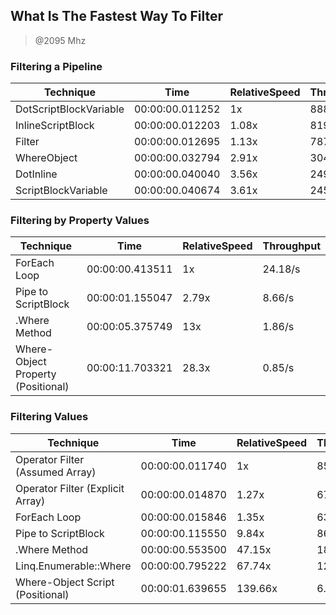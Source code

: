 
What Is The Fastest Way To Filter
---------------------------------
> @2095 Mhz


### Filtering a Pipeline


|Technique             |Time           |RelativeSpeed|Throughput|
|----------------------|---------------|-------------|----------|
|DotScriptBlockVariable|00:00:00.011252|1x           |8887.07/s |
|InlineScriptBlock     |00:00:00.012203|1.08x        |8194.71/s |
|Filter                |00:00:00.012695|1.13x        |7876.74/s |
|WhereObject           |00:00:00.032794|2.91x        |3049.31/s |
|DotInline             |00:00:00.040040|3.56x        |2497.45/s |
|ScriptBlockVariable   |00:00:00.040674|3.61x        |2458.52/s |


### Filtering by Property Values


|Technique                         |Time           |RelativeSpeed|Throughput|
|----------------------------------|---------------|-------------|----------|
|ForEach Loop                      |00:00:00.413511|1x           |24.18/s   |
|Pipe to ScriptBlock               |00:00:01.155047|2.79x        |8.66/s    |
|.Where Method                     |00:00:05.375749|13x          |1.86/s    |
|Where-Object Property (Positional)|00:00:11.703321|28.3x        |0.85/s    |


### Filtering Values


|Technique                       |Time           |RelativeSpeed|Throughput|
|--------------------------------|---------------|-------------|----------|
|Operator Filter (Assumed Array) |00:00:00.011740|1x           |851.79/s  |
|Operator Filter (Explicit Array)|00:00:00.014870|1.27x        |672.49/s  |
|ForEach Loop                    |00:00:00.015846|1.35x        |631.06/s  |
|Pipe to ScriptBlock             |00:00:00.115550|9.84x        |86.54/s   |
|.Where Method                   |00:00:00.553500|47.15x       |18.07/s   |
|Linq.Enumerable::Where          |00:00:00.795222|67.74x       |12.58/s   |
|Where-Object Script (Positional)|00:00:01.639655|139.66x      |6.1/s     |




